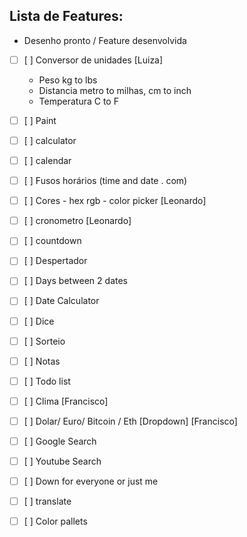 ## Lista de Features:
- Desenho pronto / Feature desenvolvida
- [ ] [ ] Conversor de unidades [Luiza]
    - Peso kg to lbs
    - Distancia metro to milhas, cm to inch
    - Temperatura C to F
- [ ] [ ] Paint
- [ ] [ ] calculator
- [ ] [ ] calendar
- [ ] [ ] Fusos horários (time and date . com)
- [ ] [ ] Cores - hex rgb - color picker [Leonardo]
- [ ] [ ] cronometro [Leonardo]
- [ ] [ ] countdown
- [ ] [ ] Despertador
- [ ] [ ] Days between 2 dates
- [ ] [ ] Date Calculator
- [ ] [ ] Dice
- [ ] [ ] Sorteio
- [ ] [ ] Notas
- [ ] [ ] Todo list

- [ ] [ ] Clima [Francisco]
- [ ] [ ] Dolar/ Euro/ Bitcoin / Eth [Dropdown] [Francisco]
- [ ] [ ] Google Search
- [ ] [ ] Youtube Search
- [ ] [ ] Down for everyone or just me
- [ ] [ ] translate
- [ ] [ ] Color pallets
